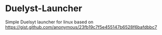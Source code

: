 # Duelyst-Launcher

Simple Duelsyt launcher for linux based on https://gist.github.com/anonymous/23fb19c7f5e455147b6528f6bafdbbc7
